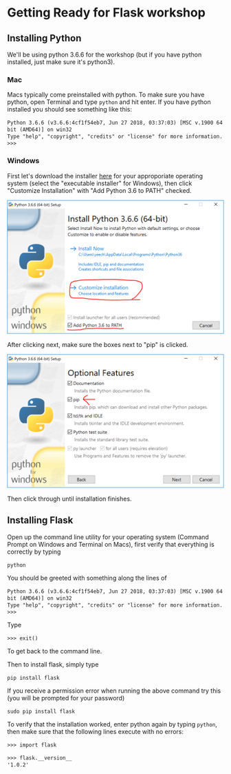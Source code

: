 # Getting Ready for Flask workshop

## Installing Python

We'll be using python 3.6.6 for the workshop (but if you have python installed, just make sure it's python3).

### Mac

Macs typically come preinstalled with python. To make sure you have python, open Terminal and type `python` and hit enter. If you have python installed you should see something like this:
```
Python 3.6.6 (v3.6.6:4cf1f54eb7, Jun 27 2018, 03:37:03) [MSC v.1900 64 bit (AMD64)] on win32
Type "help", "copyright", "credits" or "license" for more information.
>>>
```

### Windows

First let's download the installer [here](https://www.python.org/downloads/release/python-366/) for your approporiate operating system (select the "executable installer" for Windows), then click "Customize Installation" with "Add Python 3.6 to PATH" checked.

![first-pane.png](first-pane.PNG)

After clicking next, make sure the boxes next to "pip" is clicked.

![second-pane.png](second-pane.PNG)

Then click through until installation finishes.

## Installing Flask

Open up the command line utility for your operating system (Command Prompt on Windows and Terminal on Macs), first verify that everything is correctly by typing
```
python
```
You should be greeted with something along the lines of
```
Python 3.6.6 (v3.6.6:4cf1f54eb7, Jun 27 2018, 03:37:03) [MSC v.1900 64 bit (AMD64)] on win32
Type "help", "copyright", "credits" or "license" for more information.
>>>
```
Type
```
>>> exit()
```
To get back to the command line.

Then to install flask, simply type
```
pip install flask
```
If you receive a permission error when running the above command try this (you will be prompted for your password)
```
sudo pip install flask
```

To verify that the installation worked, enter python again by typing `python`, then make sure that the following lines execute with no errors:
```
>>> import flask
```
```
>>> flask.__version__
'1.0.2'
```
